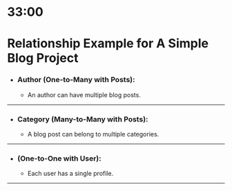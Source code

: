 # 33:00

# Relationship Example for A Simple Blog Project


- ### Author (One-to-Many with Posts):
    - An author can have multiple blog posts.

----------------------------------------------------------

- ### Category (Many-to-Many with Posts):
    - A blog post can belong to multiple categories.

----------------------------------------------------------

- ### (One-to-One with User):
    - Each user has a single profile.

----------------------------------------------------------
